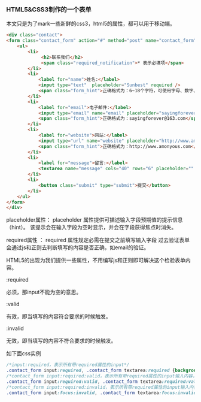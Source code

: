### HTML5&CSS3制作的一个表单

本文只是为了mark一些新鲜的css3，html5的属性，都可以用于移动端。

```html
<div class="contact">
<form class="contact_form" action="#" method="post" name="contact_form">
    <ul>
        <li>
             <h2>联系我们</h2>
             <span class="required_notification">* 表示必填项</span>
        </li>
        <li>
            <label for="name">姓名:</label>
            <input type="text"  placeholder="Sunbest" required />
            <span class="form_hint">正确格式为：6~18个字符，可使用字母、数字、下划线，需以字母开头</span>
        </li>
        <li>
            <label for="email">电子邮件:</label>
            <input type="email" name="email" placeholder="sayingforever@163.com" required />
            <span class="form_hint">正确格式为：sayingforever@163.com</span>
        </li>
        <li>
            <label for="website">网站:</label>
            <input type="url" name="website" placeholder="http://www.amonyous.com" required pattern="(http|https)://.+"/>
            <span class="form_hint">正确格式为：http://www.amonyous.com</span>
        </li>
        <li>
            <label for="message">留言:</label>
            <textarea name="message" cols="40" rows="6" placeholder="" required ></textarea>
        </li>
        <li>
        	<button class="submit" type="submit">提交</button>
        </li>
    </ul>
</form>
</div>
```

placeholder属性：
placeholder 属性提供可描述输入字段预期值的提示信息（hint）。
该提示会在输入字段为空时显示，并会在字段获得焦点时消失。

required属性 ： required 属性规定必需在提交之前填写输入字段
过去验证表单会通过js和正则去判断填写的内容是否正确，如email的验证。 

HTML5的出现为我们提供一些属性，不用编写js和正则即可解决这个检验表单内容。 

:required 

必须，那input不能为空的意思。 

:valid 

有效，即当填写的内容符合要求的时候触发。 

:invalid 

无效，即当填写的内容不符合要求的时候触发。

如下面css实例
```css
/*input:required，表示所有带required属性的input*/
.contact_form input:required, .contact_form textarea:required {background: #fff url(images/red_asterisk.png) no-repeat 98% center;}
/*contact_form input:required:valid，表示所有带required属性的input输入内容，合法，这里的是否合法，会根据input的type属性，比如type="email"，那这里输入的内容应该是符合email格式的才会执行这个css 语句*/
.contact_form input:required:valid, .contact_form textarea:required:valid {background: #fff url(images/valid.png) no-repeat 98% center;box-shadow: 0 0 5px #5cd053;border-color: #28921f;}
/*contact_form input:required:invalid，表示所有带required属性的input输入内容，不合法，执行这个css */
.contact_form input:focus:invalid, .contact_form textarea:focus:invalid {background: #fff url(images/invalid.png) no-repeat 98% center;box-shadow: 0 0 5px #d45252;border-color: #b03535;}
```


